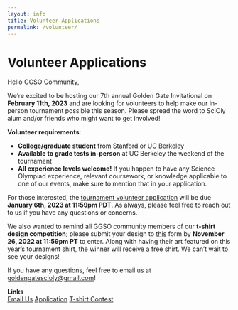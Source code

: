 ```yaml
---
layout: info
title: Volunteer Applications
permalink: /volunteer/
---
```


# Volunteer Applications

Hello GGSO Community, 

We’re excited to be hosting our 7th annual Golden Gate Invitational on <b>February 11th, 2023</b> and are looking for volunteers to help make our in-person tournament possible this season. Please spread the word to SciOly alum and/or friends who might want to get involved!

<b>Volunteer requirements</b>:
- <b>College/graduate student</b> from Stanford or UC Berkeley
- <b>Available to grade tests in-person</b> at UC Berkeley the weekend of the tournament
- <b>All experience levels welcome!</b> If you happen to have any Science Olympiad experience, relevant coursework, or knowledge applicable to one of our events, make sure to mention that in your application.

For those interested, the <a target="_blank" href="https://forms.gle/GtabSzWDv7KMNz3L6">tournament volunteer application</a> will be due <b>January 6th, 2023 at 11:59pm PDT</b>. As always, please feel free to reach out to us if you have any questions or concerns.

We also wanted to remind all GGSO community members of our <b>t-shirt design competition</b>; please submit your design to <a target="_blank" href="https://forms.gle/FcroLTgugsX4ycAm6">this</a> form by <b>November 26, 2022 at 11:59pm PT</b> to enter. Along with having their art featured on this year’s tournament shirt, the winner will receive a free shirt. We can’t wait to see your designs!

If you have any questions, feel free to email us at goldengatescioly@gmail.com!

**Links**
<br/>
<a class="btn btn-md btn-mid" target="_blank" href="mailto:goldengatescioly@gmail.com">Email Us</a>
<a class="btn btn-md btn-mid" target="_blank" href="https://forms.gle/GtabSzWDv7KMNz3L6">Application</a>
<a class="btn btn-md btn-mid" target="_blank" href="https://forms.gle/FcroLTgugsX4ycAm6">T-shirt Contest</a>